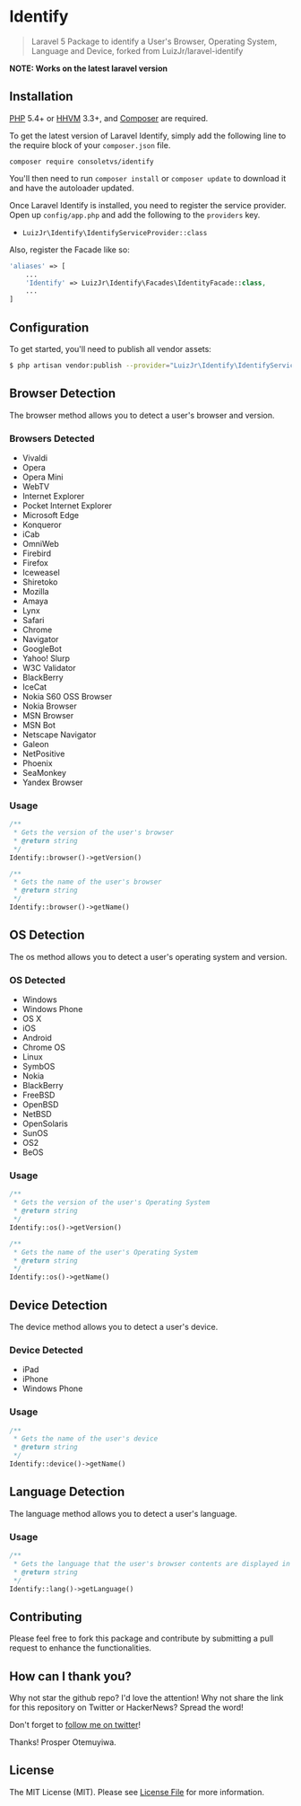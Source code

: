 # Identify

> Laravel 5 Package to identify a User's Browser, Operating System, Language and Device, forked from LuizJr/laravel-identify

**NOTE: Works on the latest laravel version**

## Installation

[PHP](https://php.net) 5.4+ or [HHVM](http://hhvm.com) 3.3+, and [Composer](https://getcomposer.org) are required.

To get the latest version of Laravel Identify, simply add the following line to the require block of your `composer.json` file.

```
composer require consoletvs/identify
```

You'll then need to run `composer install` or `composer update` to download it and have the autoloader updated.

Once Laravel Identify is installed, you need to register the service provider. Open up `config/app.php` and add the following to the `providers` key.

* `LuizJr\Identify\IdentifyServiceProvider::class`

Also, register the Facade like so:

```php
'aliases' => [
    ...
    'Identify' => LuizJr\Identify\Facades\IdentityFacade::class,
    ...
]
```

## Configuration

To get started, you'll need to publish all vendor assets:

```bash
$ php artisan vendor:publish --provider="LuizJr\Identify\IdentifyServiceProvider"
```
## Browser Detection

The browser method allows you to detect a user's browser and version.

### Browsers Detected

 * Vivaldi
 * Opera
 * Opera Mini
 * WebTV
 * Internet Explorer
 * Pocket Internet Explorer
 * Microsoft Edge
 * Konqueror
 * iCab
 * OmniWeb
 * Firebird
 * Firefox
 * Iceweasel
 * Shiretoko
 * Mozilla
 * Amaya
 * Lynx
 * Safari
 * Chrome
 * Navigator
 * GoogleBot
 * Yahoo! Slurp
 * W3C Validator
 * BlackBerry
 * IceCat
 * Nokia S60 OSS Browser
 * Nokia Browser
 * MSN Browser
 * MSN Bot
 * Netscape Navigator
 * Galeon
 * NetPositive
 * Phoenix
 * SeaMonkey
 * Yandex Browser

### Usage

```php
/**
 * Gets the version of the user's browser
 * @return string
 */
Identify::browser()->getVersion()

/**
 * Gets the name of the user's browser
 * @return string
 */
Identify::browser()->getName()
```
## OS Detection

The os method allows you to detect a user's operating system and version.

### OS Detected

 * Windows
 * Windows Phone
 * OS X
 * iOS
 * Android
 * Chrome OS
 * Linux
 * SymbOS
 * Nokia
 * BlackBerry
 * FreeBSD
 * OpenBSD
 * NetBSD
 * OpenSolaris
 * SunOS
 * OS2
 * BeOS

### Usage

```php
/**
 * Gets the version of the user's Operating System
 * @return string
 */
Identify::os()->getVersion()

/**
 * Gets the name of the user's Operating System
 * @return string
 */
Identify::os()->getName()
```

## Device Detection

The device method allows you to detect a user's device.

### Device Detected

 * iPad
 * iPhone
 * Windows Phone

### Usage

```php
/**
 * Gets the name of the user's device
 * @return string
 */
Identify::device()->getName()
```

## Language Detection

The language method allows you to detect a user's language.

### Usage

```php
/**
 * Gets the language that the user's browser contents are displayed in
 * @return string
 */
Identify::lang()->getLanguage()
```


## Contributing

Please feel free to fork this package and contribute by submitting a pull request to enhance the functionalities.


## How can I thank you?

Why not star the github repo? I'd love the attention! Why not share the link for this repository on Twitter or HackerNews? Spread the word!

Don't forget to [follow me on twitter](https://twitter.com/LuizJr)!

Thanks!
Prosper Otemuyiwa.

## License

The MIT License (MIT). Please see [License File](LICENSE.md) for more information.
